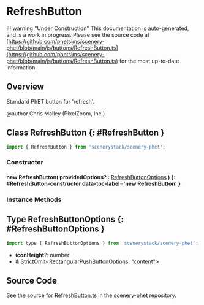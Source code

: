 # RefreshButton

!!! warning "Under Construction"
    This documentation is auto-generated, and is a work in progress. Please see the source code at
    [https://github.com/phetsims/scenery-phet/blob/main/js/buttons/RefreshButton.ts](https://github.com/phetsims/scenery-phet/blob/main/js/buttons/RefreshButton.ts) for the most up-to-date information.

## Overview

Standard PhET button for 'refresh'.

@author Chris Malley (PixelZoom, Inc.)

## Class RefreshButton {: #RefreshButton }


```js
import { RefreshButton } from 'scenerystack/scenery-phet';
```
### Constructor

#### new RefreshButton( providedOptions? : <span style="font-weight: 400;">[RefreshButtonOptions](../scenery-phet/RefreshButton.md#RefreshButtonOptions)</span> ) {: #RefreshButton-constructor data-toc-label='new RefreshButton' }

### Instance Methods





## Type RefreshButtonOptions {: #RefreshButtonOptions }


```js
import type { RefreshButtonOptions } from 'scenerystack/scenery-phet';
```


- **iconHeight**?: <span style="color: hsla(calc(var(--md-hue) + 180deg),80%,40%,1);">number</span>
- &amp; [StrictOmit](../phet-core/StrictOmit.md)&lt;[RectangularPushButtonOptions](../sun/RectangularPushButton.md#RectangularPushButtonOptions), "content"&gt;




## Source Code

See the source for [RefreshButton.ts](https://github.com/phetsims/scenery-phet/blob/main/js/buttons/RefreshButton.ts) in the [scenery-phet](https://github.com/phetsims/scenery-phet) repository.
